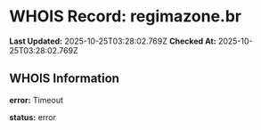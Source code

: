 # WHOIS Record: regimazone.br

**Last Updated:** 2025-10-25T03:28:02.769Z
**Checked At:** 2025-10-25T03:28:02.769Z

## WHOIS Information

**error:** Timeout

**status:** error

